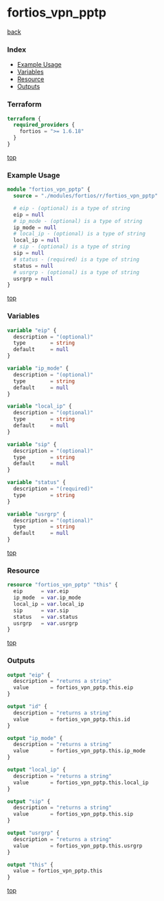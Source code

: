 # fortios_vpn_pptp

[back](../fortios.md)

### Index

- [Example Usage](#example-usage)
- [Variables](#variables)
- [Resource](#resource)
- [Outputs](#outputs)

### Terraform

```terraform
terraform {
  required_providers {
    fortios = ">= 1.6.18"
  }
}
```

[top](#index)

### Example Usage

```terraform
module "fortios_vpn_pptp" {
  source = "./modules/fortios/r/fortios_vpn_pptp"

  # eip - (optional) is a type of string
  eip = null
  # ip_mode - (optional) is a type of string
  ip_mode = null
  # local_ip - (optional) is a type of string
  local_ip = null
  # sip - (optional) is a type of string
  sip = null
  # status - (required) is a type of string
  status = null
  # usrgrp - (optional) is a type of string
  usrgrp = null
}
```

[top](#index)

### Variables

```terraform
variable "eip" {
  description = "(optional)"
  type        = string
  default     = null
}

variable "ip_mode" {
  description = "(optional)"
  type        = string
  default     = null
}

variable "local_ip" {
  description = "(optional)"
  type        = string
  default     = null
}

variable "sip" {
  description = "(optional)"
  type        = string
  default     = null
}

variable "status" {
  description = "(required)"
  type        = string
}

variable "usrgrp" {
  description = "(optional)"
  type        = string
  default     = null
}
```

[top](#index)

### Resource

```terraform
resource "fortios_vpn_pptp" "this" {
  eip      = var.eip
  ip_mode  = var.ip_mode
  local_ip = var.local_ip
  sip      = var.sip
  status   = var.status
  usrgrp   = var.usrgrp
}
```

[top](#index)

### Outputs

```terraform
output "eip" {
  description = "returns a string"
  value       = fortios_vpn_pptp.this.eip
}

output "id" {
  description = "returns a string"
  value       = fortios_vpn_pptp.this.id
}

output "ip_mode" {
  description = "returns a string"
  value       = fortios_vpn_pptp.this.ip_mode
}

output "local_ip" {
  description = "returns a string"
  value       = fortios_vpn_pptp.this.local_ip
}

output "sip" {
  description = "returns a string"
  value       = fortios_vpn_pptp.this.sip
}

output "usrgrp" {
  description = "returns a string"
  value       = fortios_vpn_pptp.this.usrgrp
}

output "this" {
  value = fortios_vpn_pptp.this
}
```

[top](#index)